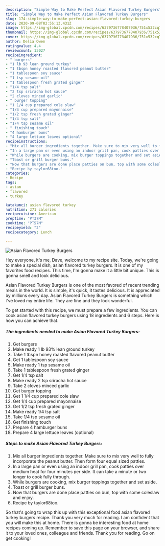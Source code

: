 ```yaml
---
description: "Simple Way to Make Perfect Asian Flavored Turkey Burgers"
title: "Simple Way to Make Perfect Asian Flavored Turkey Burgers"
slug: 174-simple-way-to-make-perfect-asian-flavored-turkey-burgers
date: 2020-09-08T02:56:13.431Z
image: https://img-global.cpcdn.com/recipes/6379736778407936/751x532cq70/asian-flavored-turkey-burgers-recipe-main-photo.jpg
thumbnail: https://img-global.cpcdn.com/recipes/6379736778407936/751x532cq70/asian-flavored-turkey-burgers-recipe-main-photo.jpg
cover: https://img-global.cpcdn.com/recipes/6379736778407936/751x532cq70/asian-flavored-turkey-burgers-recipe-main-photo.jpg
author: Delia Owen
ratingvalue: 4.4
reviewcount: 13027
recipeingredient:
- " burgers"
- "1 lb 93 lean ground turkey"
- "1 tbspn honey roasted flavored peanut butter"
- "1 tablespoon soy sauce"
- "1 tsp sesame oil"
- "1 tablespoon fresh grated ginger"
- "1/4 tsp salt"
- "2 tsp sriracha hot sauce"
- "2 cloves minced garlic"
- " burger topping"
- "1 1/4 cup prepared cole slaw"
- "1/4 cup prepared mayonnaise"
- "1/2 tsp fresh grated ginger"
- "1/4 tsp salt"
- "1/4 tsp sesame oil"
- " finishing touch"
- "4 hamburger buns"
- "4 large lettuce leaves optional"
recipeinstructions:
- "Mix all burger ingredients together. Make sure to mix very well to fully incorporate the peanut butter. Then form four equal sized patties."
- "In a large pan or even using an indoor grill pan, cook patties over medium heat for four minutes per side. It can take a minute or two longer to cook fully through."
- "While burgers are cooking, mix burger toppings together and set aside."
- "Toast or grill burger buns."
- "Now that burgers are done place patties on bun, top with some coleslaw and enjoy."
- "Recipe by taylor68too."
categories:
- Recipe
tags:
- asian
- flavored
- turkey

katakunci: asian flavored turkey 
nutrition: 271 calories
recipecuisine: American
preptime: "PT37M"
cooktime: "PT57M"
recipeyield: "2"
recipecategory: Lunch

---
```



![Asian Flavored Turkey Burgers](https://img-global.cpcdn.com/recipes/6379736778407936/751x532cq70/asian-flavored-turkey-burgers-recipe-main-photo.jpg)

Hey everyone, it's me, Dave, welcome to my recipe site. Today, we're going to make a special dish, asian flavored turkey burgers. It is one of my favorites food recipes. This time, I'm gonna make it a little bit unique. This is gonna smell and look delicious.

Asian Flavored Turkey Burgers is one of the most favored of recent trending meals in the world. It is simple, it's quick, it tastes delicious. It is appreciated by millions every day. Asian Flavored Turkey Burgers is something which I've loved my entire life. They are fine and they look wonderful.




To get started with this recipe, we must prepare a few ingredients. You can cook asian flavored turkey burgers using 18 ingredients and 6 steps. Here is how you can achieve that.

<!--inarticleads1-->

##### The ingredients needed to make Asian Flavored Turkey Burgers:

1. Get  burgers
1. Make ready 1 lb 93% lean ground turkey
1. Take 1 tbspn honey roasted flavored peanut butter
1. Get 1 tablespoon soy sauce
1. Make ready 1 tsp sesame oil
1. Take 1 tablespoon fresh grated ginger
1. Get 1/4 tsp salt
1. Make ready 2 tsp sriracha hot sauce
1. Take 2 cloves minced garlic
1. Get  burger topping
1. Get 1 1/4 cup prepared cole slaw
1. Get 1/4 cup prepared mayonnaise
1. Get 1/2 tsp fresh grated ginger
1. Make ready 1/4 tsp salt
1. Take 1/4 tsp sesame oil
1. Get  finishing touch
1. Prepare 4 hamburger buns
1. Prepare 4 large lettuce leaves (optional)




<!--inarticleads2-->

##### Steps to make Asian Flavored Turkey Burgers:

1. Mix all burger ingredients together. Make sure to mix very well to fully incorporate the peanut butter. Then form four equal sized patties.
1. In a large pan or even using an indoor grill pan, cook patties over medium heat for four minutes per side. It can take a minute or two longer to cook fully through.
1. While burgers are cooking, mix burger toppings together and set aside.
1. Toast or grill burger buns.
1. Now that burgers are done place patties on bun, top with some coleslaw and enjoy.
1. Recipe by taylor68too.




So that's going to wrap this up with this exceptional food asian flavored turkey burgers recipe. Thank you very much for reading. I am confident that you will make this at home. There is gonna be interesting food at home recipes coming up. Remember to save this page on your browser, and share it to your loved ones, colleague and friends. Thank you for reading. Go on get cooking!
